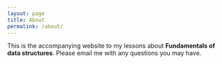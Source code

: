 ```yaml
---
layout: page
title: About
permalink: /about/
---
```


This is the accompanying website to my lessons about **Fundamentals of data structures**. Please email me with any questions you may have.
